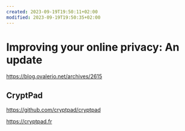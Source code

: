 ```yaml
---
created: 2023-09-19T19:50:11+02:00
modified: 2023-09-19T19:50:35+02:00
---
```


# Improving your online privacy: An update

https://blog.ovalerio.net/archives/2615

## CryptPad

<https://github.com/cryptpad/cryptpad>

<https://cryptpad.fr>

